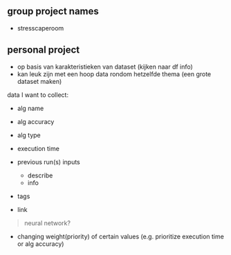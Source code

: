 
## group project names
- stresscaperoom


## personal project
 - op basis van karakteristieken van dataset (kijken naar df info)
 - kan leuk zijn met een hoop data rondom hetzelfde thema (een grote dataset maken)

 data I want to collect:
- alg name
- alg accuracy
- alg type
- execution time
- previous run(s) inputs
    - describe
    - info
    
- tags
- link

> neural network?
- changing weight(priority) of certain values (e.g. prioritize execution time or alg accuracy)